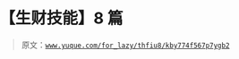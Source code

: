 # 【生财技能】8 篇

> 原文：[`www.yuque.com/for_lazy/thfiu8/kby774f567p7ygb2`](https://www.yuque.com/for_lazy/thfiu8/kby774f567p7ygb2)



